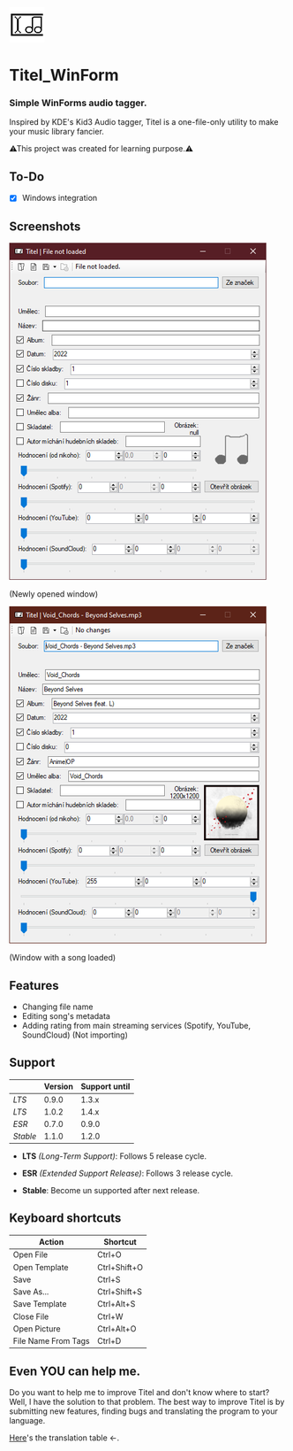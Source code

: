 ![Titel (WinForm)](https://github.com/pisekpiskovec/Titel_WinForm/blob/master/Titel%20(WinForm)/Resources/titel_icon_64.png)

# Titel_WinForm

### Simple WinForms audio tagger.

Inspired by KDE's Kid3 Audio tagger, Titel is a one-file-only utility to make your music library fancier.

⚠This project was created for learning purpose.⚠

## To-Do

* [x] Windows integration

## Screenshots

![Newly opened window](https://github.com/pisekpiskovec/Titel_WinForm/blob/master/Titel%20(WinForm)/readme_resources/titel_new_window.png)

(Newly opened window)

![Window with a song loaded](https://github.com/pisekpiskovec/Titel_WinForm/blob/master/Titel%20(WinForm)/readme_resources/audio_loaded_unchanged.png)

(Window with a song loaded)

## Features

* Changing file name
* Editing song's metadata
* Adding rating from main streaming services (Spotify, YouTube, SoundCloud) (Not importing)

## Support

|          | Version | Support until |
| -------- | ------- | ------------- |
| *LTS*    | 0.9.0   | 1.3.x         |
| *LTS*    | 1.0.2   | 1.4.x         |
| *ESR*    | 0.7.0   | 0.9.0         |
| *Stable* | 1.1.0   | 1.2.0         |

* **LTS** *(Long-Term Support)*: Follows 5 release cycle.

* **ESR** *(Extended Support Release)*: Follows 3 release cycle.

* **Stable**: Become un supported after next release.

## Keyboard shortcuts

| Action              | Shortcut     |
| ------------------- | ------------ |
| Open File           | Ctrl+O       |
| Open Template       | Ctrl+Shift+O |
| Save                | Ctrl+S       |
| Save As...          | Ctrl+Shift+S |
| Save Template       | Ctrl+Alt+S   |
| Close File          | Ctrl+W       |
| Open Picture        | Ctrl+Alt+O   |
| File Name From Tags | Ctrl+D       |

## Even YOU can help me.

Do you want to help me to improve Titel and don't know where to start? Well, I have the solution to that problem. The best way to improve Titel is by submitting new features, finding bugs and translating the program to your language.

[Here](https://github.com/pisekpiskovec/Titel_WinForm/blob/master/transl_table.xlsx)'s the translation table ←.
